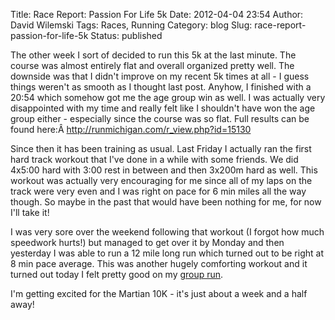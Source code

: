 Title: Race Report: Passion For Life 5k
Date: 2012-04-04 23:54
Author: David Wilemski
Tags: Races, Running
Category: blog
Slug: race-report-passion-for-life-5k
Status: published

The other week I sort of decided to run this 5k at the last minute. The
course was almost entirely flat and overall organized pretty well. The
downside was that I didn't improve on my recent 5k times at all - I
guess things weren't as smooth as I thought last post. Anyhow, I
finished with a 20:54 which somehow got me the age group win as well. I
was actually very disappointed with my time and really felt like I
shouldn't have won the age group either - especially since the course
was so flat. Full results can be found
here:Â <http://runmichigan.com/r_view.php?id=15130>

Since then it has been training as usual. Last Friday I actually ran the
first hard track workout that I've done in a while with some friends. We
did 4x5:00 hard with 3:00 rest in between and then 3x200m hard as well.
This workout was actually very encouraging for me since all of my laps
on the track were very even and I was right on pace for 6 min miles all
the way though. So maybe in the past that would have been nothing for
me, for now I'll take it\!

I was very sore over the weekend following that workout (I forgot how
much speedwork hurts\!) but managed to get over it by Monday and then
yesterday I was able to run a 12 mile long run which turned out to be
right at 8 min pace average. This was another hugely comforting workout
and it turned out today I felt pretty good on my [group
run](http://www.meetup.com/A2Runners/events/58450522/).

I'm getting excited for the Martian 10K - it's just about a week and a
half away\!
